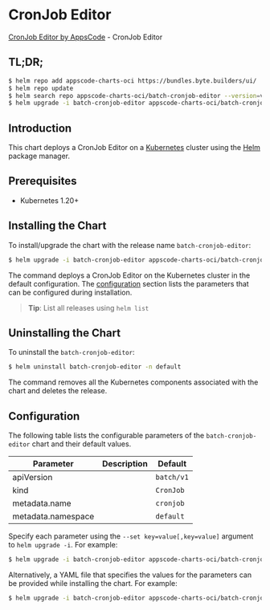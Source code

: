 # CronJob Editor

[CronJob Editor by AppsCode](https://appscode.com) - CronJob Editor

## TL;DR;

```bash
$ helm repo add appscode-charts-oci https://bundles.byte.builders/ui/
$ helm repo update
$ helm search repo appscode-charts-oci/batch-cronjob-editor --version=v0.6.0
$ helm upgrade -i batch-cronjob-editor appscode-charts-oci/batch-cronjob-editor -n default --create-namespace --version=v0.6.0
```

## Introduction

This chart deploys a CronJob Editor on a [Kubernetes](http://kubernetes.io) cluster using the [Helm](https://helm.sh) package manager.

## Prerequisites

- Kubernetes 1.20+

## Installing the Chart

To install/upgrade the chart with the release name `batch-cronjob-editor`:

```bash
$ helm upgrade -i batch-cronjob-editor appscode-charts-oci/batch-cronjob-editor -n default --create-namespace --version=v0.6.0
```

The command deploys a CronJob Editor on the Kubernetes cluster in the default configuration. The [configuration](#configuration) section lists the parameters that can be configured during installation.

> **Tip**: List all releases using `helm list`

## Uninstalling the Chart

To uninstall the `batch-cronjob-editor`:

```bash
$ helm uninstall batch-cronjob-editor -n default
```

The command removes all the Kubernetes components associated with the chart and deletes the release.

## Configuration

The following table lists the configurable parameters of the `batch-cronjob-editor` chart and their default values.

|     Parameter      | Description |        Default        |
|--------------------|-------------|-----------------------|
| apiVersion         |             | <code>batch/v1</code> |
| kind               |             | <code>CronJob</code>  |
| metadata.name      |             | <code>cronjob</code>  |
| metadata.namespace |             | <code>default</code>  |


Specify each parameter using the `--set key=value[,key=value]` argument to `helm upgrade -i`. For example:

```bash
$ helm upgrade -i batch-cronjob-editor appscode-charts-oci/batch-cronjob-editor -n default --create-namespace --version=v0.6.0 --set apiVersion=batch/v1
```

Alternatively, a YAML file that specifies the values for the parameters can be provided while
installing the chart. For example:

```bash
$ helm upgrade -i batch-cronjob-editor appscode-charts-oci/batch-cronjob-editor -n default --create-namespace --version=v0.6.0 --values values.yaml
```
